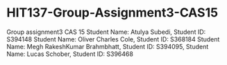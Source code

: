 # HIT137-Group-Assignment3-CAS15
Group assignment3 CAS 15
Student Name: Atulya Subedi, Student ID: S394148 Student Name: Oliver Charles Cole, Student ID: S368184 Student Name: Megh RakeshKumar Brahmbhatt, Student ID: S394095,
Student Name: Lucas Schober, Student ID: S396468
